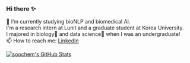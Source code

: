 ### Hi there ✨
🔭 I’m currently studying bioNLP and biomedical AI.    
I'm a research intern at Lunit and a graduate student at Korea University.    
I majored in biology:deciduous_tree: and data science:dart: when I was an undergraduate!     
📫 How to reach me: [LinkedIn](https://www.linkedin.com/in/sumin-seo-781371176/)    

<!--
**soochem/soochem** is a ✨ _special_ ✨ repository because its `README.md` (this file) appears on your GitHub profile.

Here are some ideas to get you started:

- 🔭 I’m currently working on ...
- 🌱 I’m currently learning ...
- 👯 I’m looking to collaborate on ...
- 🤔 I’m looking for help with ...
- 💬 Ask me about ...
- 📫 How to reach me: ...
- 😄 Pronouns: ...
- ⚡ Fun fact: ...
-->
[![soochem's GitHub Stats](https://github-readme-stats.vercel.app/api?username=soochem&show_icons=true&theme=vue-dark)](https://github.com/anuraghazra/github-readme-stats)
